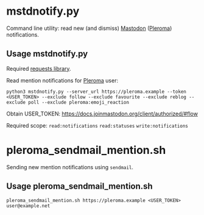 # mstdnotify.py

Command line utility: read new (and dismiss) [Mastodon](https://joinmastodon.org/) ([Pleroma](https://pleroma.social/)) notifications.

## Usage mstdnotify.py

Required [requests library](https://docs.python-requests.org/).

Read mention notifications for [Pleroma](https://pleroma.social/) user:
```
python3 mstdnotify.py --server_url https://pleroma.example --token <USER_TOKEN> --exclude follow --exclude favourite --exclude reblog --exclude poll --exclude pleroma:emoji_reaction
```

Obtain USER\_TOKEN: https://docs.joinmastodon.org/client/authorized/#flow

Required scope: `read:notifications` `read:statuses` `write:notifications`

#  pleroma\_sendmail\_mention.sh

Sending new mention notifications using `sendmail`.

## Usage pleroma\_sendmail\_mention.sh

```
pleroma_sendmail_mention.sh https://pleroma.example <USER_TOKEN> user@example.net
```

